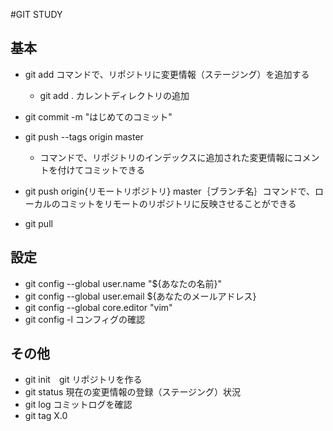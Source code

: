 #GIT STUDY

## 基本
- git add コマンドで、リポジトリに変更情報（ステージング）を追加する
    - git add .  カレントディレクトリの追加
- git commit -m "はじめてのコミット"
- git push --tags origin master
  - コマンドで、リポジトリのインデックスに追加された変更情報にコメントを付けてコミットできる
- git push origin{リモートリポジトリ} master｛ブランチ名｝コマンドで、ローカルのコミットをリモートのリポジトリに反映させることができる

- git pull

## 設定
- git config --global user.name "${あなたの名前}"
- git config --global user.email ${あなたのメールアドレス}
- git config --global core.editor "vim"
- git config -l コンフィグの確認

## その他
- git init　git リポジトリを作る
- git status 現在の変更情報の登録（ステージング）状況
- git log コミットログを確認
- git tag X.0


